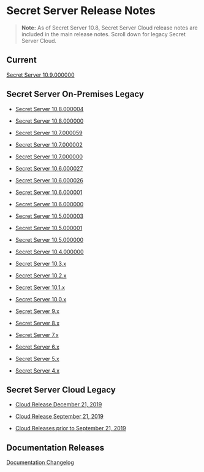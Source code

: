 [title]: # (Secret Server Release Notes)
[tags]: # (Release Notes)
[priority]: # (2000)

# Secret Server Release Notes

> **Note:** As of Secret Server 10.8, Secret Server Cloud release notes are included in the main release notes. Scroll down for legacy Secret Server Cloud.

## Current

[Secret Server 10.9.000000](ss-rn-10-9-000000.md)

## Secret Server On-Premises Legacy

- [Secret Server 10.8.000004](ss-rn-10-8-000004.md)

- [Secret Server 10.8.000000](ss-rn-10-8-000000.md)

- [Secret Server 10.7.000059](ss-rn-10-7-000059.md)

- [Secret Server 10.7.000002](ss-rn-10-7-000002.md)

- [Secret Server 10.7.000000](ss-rn-10-7-000000.md)

- [Secret Server 10.6.000027](ss-rn-10-6-000027.md)

- [Secret Server 10.6.000026](ss-rn-10-6-000026.md)

- [Secret Server 10.6.000001](ss-rn-10-6-000001.md)

- [Secret Server 10.6.000000](ss-rn-10-6-000000.md)

- [Secret Server 10.5.000003](ss-rn-10-5-000003.md)

- [Secret Server 10.5.000001](ss-rn-10-5-000001.md)

- [Secret Server 10.5.000000](ss-rn-10-5-000000.md)

- [Secret Server 10.4.000000](ss-rn-10-4-000000.md)

- [Secret Server 10.3.x](ss-rn-10-3-x.md)

- [Secret Server 10.2.x](ss-rn-10-2-x.md)

- [Secret Server 10.1.x](ss-rn-10-1-x.md)

- [Secret Server 10.0.x](ss-rn-10-0-x.md)

- [Secret Server 9.x](ss-rn-9-x.md)

- [Secret Server 8.x](ss-rn-8-x.md)

- [Secret Server 7.x](ss-rn-7-x.md)

- [Secret Server 6.x](ss-rn-6-x.md)

- [Secret Server 5.x](ss-rn-5-x.md)

- [Secret Server 4.x](ss-rn-4-x.md)

## Secret Server Cloud Legacy

- [Cloud Release December 21, 2019](ssc-rn-2019-12-21.md)

- [Cloud Release September 21, 2019](ssc-rn-2019-09-21.md)

- [Cloud Releases prior to September 21, 2019](ssc-rn-legacy.md)

## Documentation Releases

[Documentation Changelog](./changelog.md)